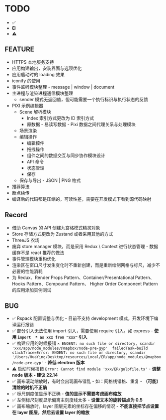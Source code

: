 # TODO

- ✅
- ❎
- ⚠️

## FEATURE

- HTTPS 本地服务支持
- 应用构建输出，安装界面与选项优化
- 应用启动时的 loading 效果
- iconify 的使用
- 事件监听模块整理 - message | window | document
- 主进程与渲染进程通信模块整理
  - sender 模式无返回值，但可能需要一个执行标识与执行状态的反馈
- PIXI 示例编辑器
  - Scene 解析模块
    - Index 索引方式更改为 ID 索引方式
    - 原数据 - 易读写数据 - Pixi 数据之间代理关系与处理模块
  - 场景渲染
  - 编辑操作
    - 编辑控件
    - 拖拽操作
    - 组件之间的数据交互与同步协作模块设计
    - API 命令
    - 状态管理
    - 保存
  - 保存与导出 - JSON | PNG 格式
- 推荐算法
- 断点续传
- 编译后的代码都是压缩的，可读性差，需要在开发模式下看到源代码映射

## Record

- 借助 Canvas 的 API 创建九宫格模式精灵对象
- Store 存储方式更改为 Zustand 或者采用其他的方式
- ThreeJS 农场
- 废弃 store manager 模块，而是采用 Redux \ Context 进行状态管理 - 数据缓存不是 react 推荐的做法
- 事件管理模块重构优化
- 渲染区在窗口尺寸发生变化时不重新创建，而是重新绘制网格与标尺，减少不必要的性能消耗
- 为 Redux、Render Props Pattern、Container/Presentational Pattern、Hooks Pattern、Compound Pattern、 Higher Order Component Pattern 的应用添加实例测试

## BUG

- ✅ Rspack 配置调整与优化 - 目前不支持 development 模式，开发环境下编译运行报错
- ✅ 部分引入无法使用 import 引入，需要使用 require 引入。如 express - **使用 `import  * as xxx from "xxx"` 引入**
- ✅ 构建应用的时候报错 `⨯ ENOENT: no such file or directory, scandir 'xxx/app/node_modules/@mapbox/node-pre-gyp'  failedTask=build stackTrace=Error: ENOENT: no such file or directory, scandir '/Users/HuaYing/Desktop/resources/Local/ER/app/node_modules/@mapbox/node-pre-gyp'`  - **降低 electron 版本**
- ⚠️ 启动时候报错 `Error: Cannot find module 'xxx/ER/gulpfile.ts'` - **调整 node 版本 - 建议 22.14**
- ✅ 画布滚动缩放时，有时会出现画布错乱 - 如：网格线错格、重复 - **（可能）清除的时机不正确**
- ✅ 标尺刻度值显示不正确 - **值的显示不需要考虑画布缩放**
- ✅ 左侧标尺刻度显示偏离主刻度线太多 - **设置文本的旋转锚点为 0.5**
- ✅ 画布缩放时，layer 图层元素的坐标存在偏移的情况 - **不能直接把节点设置在 layer 图层，然后去设置 layer 的缩放**
